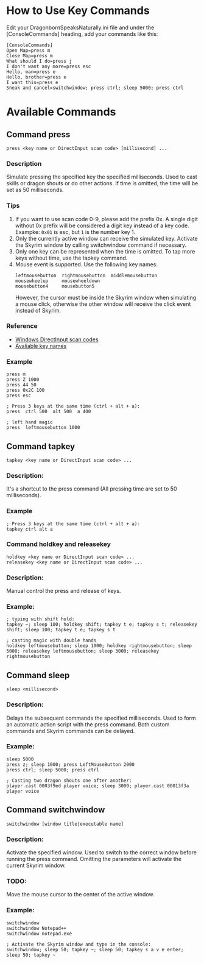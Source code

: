 # How to Use Key Commands
Edit your DragonbornSpeaksNaturally.ini file and under the [ConsoleCommands] heading, add your commands like this:
```
[ConsoleCommands]
Open Map=press m
Close Map=press m
What should I do=press j
I don't want any more=press esc
Hello, man=press e
Hello, brother=press e
I want this=press e
Sneak and cancel=switchwindow; press ctrl; sleep 5000; press ctrl
```

# Available Commands

## Command press
```
press <key name or DirectInput scan code> [millisecond] ...
```

### Description
Simulate pressing the specified key the specified milliseconds.
Used to cast skills or dragon shouts or do other actions.
If time is omitted, the time will be set as 50 milliseconds.

### Tips
1. If you want to use scan code 0-9, please add the prefix 0x.
A single digit without 0x prefix will be considered a digit key instead of a key code.
Exampke: `0x01` is esc, but `1` is the number key 1.
2. Only the currently active window can receive the simulated key.
Activate the Skyrim window by calling switchwindow command if necessary.
3. Only one key can be represented when the time is omitted.
To tap more keys without time, use the tapkey command.
4. Mouse event is supported. Use the following key names:
    ```
    leftmousebutton  rightmousebutton  middlemousebutton
    mousewheelup     mousewheeldown
    mousebutton4     mousebutton5
    ```
    However, the cursor must be inside the Skyrim window when simulating a mouse click,
    otherwise the other window will receive the click event instead of Skyrim.


### Reference
* [Windows DirectInput scan codes](https://www.creationkit.com/index.php?title=Input_Script#DXScanCodes)
* [Avaliable key names](https://github.com/YihaoPeng/DragonbornSpeaksNaturally/blob/master/dsn_plugin/dsn_plugin/KeyCode.hpp)

### Example
```
press m
press Z 1000
press 44 50
press 0x2C 100
press esc

; Press 3 keys at the same time (ctrl + alt + a):
press  ctrl 500  alt 500  a 400

; left hand magic
press  leftmousebutton 1000
````

## Command tapkey
```
tapkey <key name or DirectInput scan code> ...
```

### Description:
It's a shortcut to the press command (All pressing time are set to 50 milliseconds).

### Example
```
; Press 3 keys at the same time (ctrl + alt + a):
tapkey ctrl alt a
```

### Command holdkey and releasekey
```
holdkey <key name or DirectInput scan code> ...
releasekey <key name or DirectInput scan code> ...
```

### Description:
Manual control the press and release of keys.

### Example:
```
; typing with shift hold:
tapkey ~; sleep 100; holdkey shift; tapkey t e; tapkey s t; releasekey shift; sleep 100; tapkey t e; tapkey s t

; casting magic with double hands
holdkey leftmousebutton; sleep 1000; holdkey rightmousebutton; sleep 5000; releasekey leftmousebutton; sleep 3000; releasekey rightmousebutton
```

## Command sleep
```
sleep <millisecond>
```

### Description:
Delays the subsequent commands the specified milliseconds.
Used to form an automatic action script with the press command.
Both custom commands and Skyrim commands can be delayed.

### Example:
```
sleep 5000
press z; sleep 1000; press LeftMouseButton 2000
press ctrl; sleep 5000; press ctrl

; Casting two dragon shouts one after another:
player.cast 0003f9ed player voice; sleep 3000; player.cast 00013f3a player voice
```


## Command switchwindow
```
switchwindow [window title|executable name]
```

### Description:
Activate the specified window.
Used to switch to the correct window before running the press command.
Omitting the parameters will activate the current Skyrim window.

### TODO:
Move the mouse cursor to the center of the active window.

### Example:
```
switchwindow
switchwindow Notepad++
switchwindow notepad.exe

; Activate the Skyrim window and type in the console:
switchwindow; sleep 50; tapkey ~; sleep 50; tapkey s a v e enter; sleep 50; tapkey ~
```
